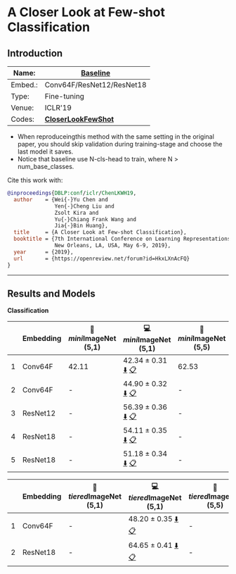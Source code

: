 # A Closer Look at Few-shot Classification
## Introduction
| Name:    | [Baseline](https://arxiv.org/abs/1904.04232)                          |
|----------|-------------------------------|
| Embed.:  | Conv64F/ResNet12/ResNet18 |
| Type:    | Fine-tuning       |
| Venue:   | ICLR'19                      |
| Codes:   | [**CloserLookFewShot**](https://github.com/wyharveychen/CloserLookFewShot)|

+ When reproduceingthis method with the same setting in the original paper, you should skip validation during training-stage and choose the last model it saves.
+ Notice that baseline use N-cls-head to train, where N > num_base_classes.

Cite this work with:
```bibtex
@inproceedings{DBLP:conf/iclr/ChenLKWH19,
  author    = {Wei{-}Yu Chen and
               Yen{-}Cheng Liu and
               Zsolt Kira and
               Yu{-}Chiang Frank Wang and
               Jia{-}Bin Huang},
  title     = {A Closer Look at Few-shot Classification},
  booktitle = {7th International Conference on Learning Representations, {ICLR} 2019,
               New Orleans, LA, USA, May 6-9, 2019},
  year      = {2019},
  url       = {https://openreview.net/forum?id=HkxLXnAcFQ}
}
```
---
## Results and Models

**Classification**

|   | Embedding | :book: *mini*ImageNet (5,1) | :computer: *mini*ImageNet (5,1) | :book:*mini*ImageNet (5,5) | :computer: *mini*ImageNet (5,5) | :memo: Comments  |
|---|-----------|--------------------|--------------------|--------------------|--------------------|---|
| 1 | Conv64F | 42.11 | 42.34 ± 0.31 [:arrow_down:](https://drive.google.com/drive/folders/1GKt_Y-CZqgzsm4YQEkeP0j_xTvjKhlng?usp=sharing) [:clipboard:](./Baseline-miniImageNet--ravi-Conv64F-5-Reproduce.yaml) | 62.53 | 62.18 ± 0.30 [:arrow_down:](https://drive.google.com/drive/folders/1GKt_Y-CZqgzsm4YQEkeP0j_xTvjKhlng?usp=sharing) [:clipboard:](./Baseline-miniImageNet--ravi-Conv64F-5-Reproduce.yaml) | Reproduce |
| 2 | Conv64F | - | 44.90 ± 0.32 [:arrow_down:](https://drive.google.com/drive/folders/14KXSJnGnX7TCp3-h0IRPKDKgKDQlqy8N?usp=sharing) [:clipboard:](./Baseline-miniImageNet--ravi-Conv64F-Table2.yaml) | - | 63.96 ± 0.30 [:arrow_down:](https://drive.google.com/drive/folders/14KXSJnGnX7TCp3-h0IRPKDKgKDQlqy8N?usp=sharing) [:clipboard:](./Baseline-miniImageNet--ravi-Conv64F-Table2.yaml) | Table.2 |
| 3 | ResNet12 | - | 56.39 ± 0.36 [:arrow_down:](https://drive.google.com/drive/folders/1iDO-nbK2Xo5pGODJ88uzEZ5hVV6w2dKf?usp=sharing) [:clipboard:](./Baseline-miniImageNet--ravi-resnet12-Table2.yaml) | - | 76.18 ± 0.27 [:arrow_down:](https://drive.google.com/drive/folders/1iDO-nbK2Xo5pGODJ88uzEZ5hVV6w2dKf?usp=sharing) [:clipboard:](./Baseline-miniImageNet--ravi-resnet12-Table2.yaml) | Table.2 |
| 4 | ResNet18 | - | 54.11 ± 0.35 [:arrow_down:](https://drive.google.com/drive/folders/1-EYAms9N_iRXHu14JHigbIqAsMTEJXgG?usp=sharing) [:clipboard:](./Baseline-miniImageNet--ravi-resnet18-Table2.yaml) | - | 74.44 ± 0.29 [:arrow_down:](https://drive.google.com/drive/folders/1-EYAms9N_iRXHu14JHigbIqAsMTEJXgG?usp=sharing) [:clipboard:](./Baseline-miniImageNet--ravi-resnet18-Table2.yaml) | Table.2 |
| 5 | ResNet18 | - | 51.18 ± 0.34 [:arrow_down:](https://drive.google.com/drive/folders/1u3Xbog183WrQGm8durg6W79uvkpVQPst?usp=sharing) [:clipboard:](./Baseline-miniImageNet--ravi-resnet18-5-Reproduce.yaml) | - | 74.06 ± 0.28 [:arrow_down:](https://drive.google.com/drive/folders/1u3Xbog183WrQGm8durg6W79uvkpVQPst?usp=sharing) [:clipboard:](./Baseline-miniImageNet--ravi-resnet18-5-Reproduce.yaml) | Reproduce |




|   | Embedding | :book: *tiered*ImageNet (5,1) | :computer: *tiered*ImageNet (5,1) | :book:*tiered*ImageNet (5,5) | :computer: *tiered*ImageNet (5,5) | :memo: Comments  |
|---|-----------|--------------------|--------------------|--------------------|--------------------|---|
| 1 | Conv64F | - | 48.20 ± 0.35 [:arrow_down:](https://drive.google.com/drive/folders/1WI-oqDQz73j28oMcFe2h_HxMv-oN9kH9?usp=sharing) [:clipboard:](./Baseline-tiered_imagenet-Conv64F-Table2.yaml) | - | 68.96 ± 0.33 [:arrow_down:](https://drive.google.com/drive/folders/1WI-oqDQz73j28oMcFe2h_HxMv-oN9kH9?usp=sharing) [:clipboard:](./Baseline-tiered_imagenet-Conv64F-Table2.yaml) | Table2 |
| 2 | ResNet18 | - | 64.65 ± 0.41 [:arrow_down:](https://drive.google.com/drive/folders/12YoN2Xd6tAlJQ-Yd5KZyXqubo1q0B11S?usp=sharing) [:clipboard:](./Baseline-tiered_imagenet-resnet18-Table2.yaml) | - | 82.73 ± 0.29 [:arrow_down:](https://drive.google.com/drive/folders/12YoN2Xd6tAlJQ-Yd5KZyXqubo1q0B11S?usp=sharing) [:clipboard:](./Baseline-tiered_imagenet-resnet18-Table2.yaml) | Table2 |
